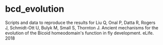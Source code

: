 # bcd_evolution

Scripts and data to reproduce the results for Liu Q, Onal P, Datta R, Rogers J, Schmidt-Ott U, Bulyk M, Small S, Thornton J. Ancient mechanisms for the evolution of the Bicoid homeodomain's function in fly development. eLife. 2018

